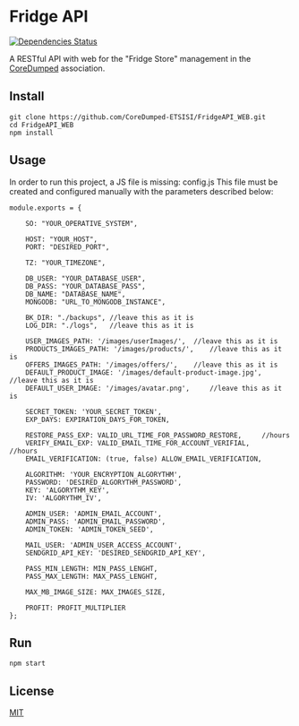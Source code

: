 # Fridge API

[![Dependencies Status][npm-image]][npm-url]

A RESTful API with web for the "Fridge Store" management in the [CoreDumped](http://coredumped.es/) association.

## Install

```
git clone https://github.com/CoreDumped-ETSISI/FridgeAPI_WEB.git
cd FridgeAPI_WEB
npm install
```
## Usage

In order to run this project, a JS file is missing: config.js
This file must be created and configured manually with the parameters described below:
```
module.exports = {

    SO: "YOUR_OPERATIVE_SYSTEM",

    HOST: "YOUR_HOST",
    PORT: "DESIRED_PORT",

    TZ: "YOUR_TIMEZONE",

    DB_USER: "YOUR_DATABASE_USER",
    DB_PASS: "YOUR_DATABASE_PASS",
    DB_NAME: "DATABASE_NAME",
    MONGODB: "URL_TO_MONGODB_INSTANCE",

    BK_DIR: "./backups", //leave this as it is
    LOG_DIR: "./logs",   //leave this as it is

    USER_IMAGES_PATH: '/images/userImages/',  //leave this as it is
    PRODUCTS_IMAGES_PATH: '/images/products/',    //leave this as it is
    OFFERS_IMAGES_PATH: '/images/offers/',    //leave this as it is
    DEFAULT_PRODUCT_IMAGE: '/images/default-product-image.jpg',    //leave this as it is
    DEFAULT_USER_IMAGE: '/images/avatar.png',     //leave this as it is

    SECRET_TOKEN: 'YOUR_SECRET_TOKEN',
    EXP_DAYS: EXPIRATION_DAYS_FOR_TOKEN,

    RESTORE_PASS_EXP: VALID_URL_TIME_FOR_PASSWORD_RESTORE,     //hours
    VERIFY_EMAIL_EXP: VALID_EMAIL_TIME_FOR_ACCOUNT_VERIFIAL,     //hours
    EMAIL_VERIFICATION: (true, false) ALLOW_EMAIL_VERIFICATION,

    ALGORITHM: 'YOUR_ENCRYPTION_ALGORYTHM',
    PASSWORD: 'DESIRED_ALGORYTHM_PASSWORD',
    KEY: 'ALGORYTHM_KEY',
    IV: 'ALGORYTHM_IV',

    ADMIN_USER: 'ADMIN_EMAIL_ACCOUNT',
    ADMIN_PASS: 'ADMIN_EMAIL_PASSWORD',
    ADMIN_TOKEN: 'ADMIN_TOKEN_SEED',

    MAIL_USER: 'ADMIN_USER_ACCESS_ACCOUNT',
    SENDGRID_API_KEY: 'DESIRED_SENDGRID_API_KEY',

    PASS_MIN_LENGTH: MIN_PASS_LENGHT,
    PASS_MAX_LENGTH: MAX_PASS_LENGHT,

    MAX_MB_IMAGE_SIZE: MAX_IMAGES_SIZE,

    PROFIT: PROFIT_MULTIPLIER
};
```
## Run

```
npm start
```

## License

[MIT](http://vjpr.mit-license.org)

[npm-image]: https://david-dm.org/CoreDumped-ETSISI/FridgeAPI_WEB.svg
[npm-url]: https://github.com/CoreDumped-ETSISI/FridgeAPI_WEB/network/dependencies
